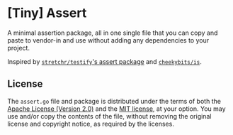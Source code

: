 # \[Tiny\] Assert

A minimal assertion package, all in one single file that you can copy and paste
to vendor-in and use without adding any dependencies to your project.

Inspired by [`stretchr/testify`'s assert package][testify] and [`cheekybits/is`][is].

[testify]: https://github.com/stretchr/testify/tree/master/assert
[is]: https://github.com/cheekybits/is

## License

The `assert.go` file and package is distributed under the terms of both the
[Apache License (Version 2.0)](./LICENSE-APACHE) and the [MIT license](./LICENSE-MIT),
at your option. You may use and/or copy the contents of the file, without removing the original
license and copyright notice, as required by the licenses.

